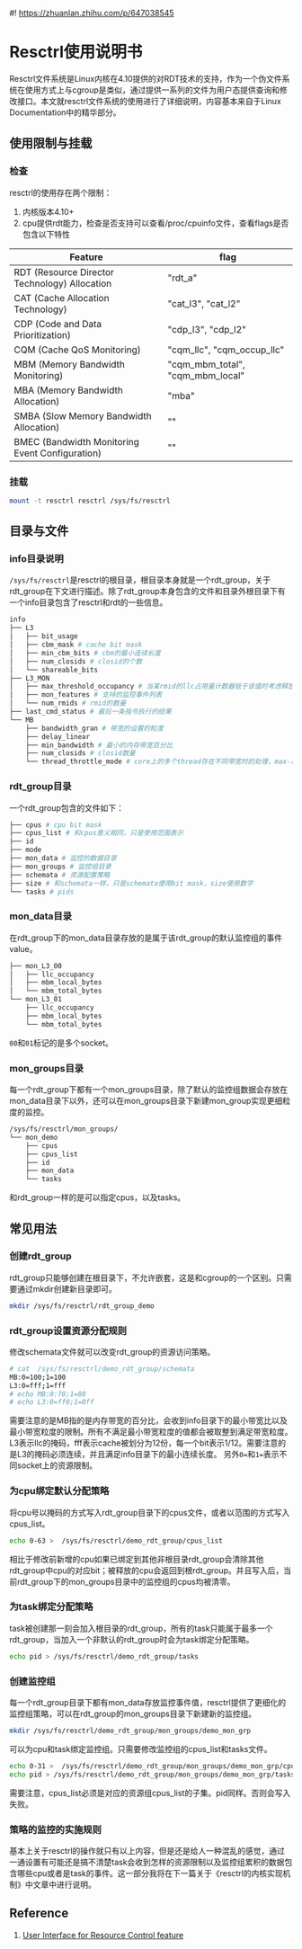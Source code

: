 #! https://zhuanlan.zhihu.com/p/647038545
# Resctrl使用说明书

Resctrl文件系统是Linux内核在4.10提供的对RDT技术的支持，作为一个伪文件系统在使用方式上与cgroup是类似，通过提供一系列的文件为用户态提供查询和修改接口。本文就resctrl文件系统的使用进行了详细说明，内容基本来自于Linux Documentation中的精华部分。

## 使用限制与挂载

### 检查

resctrl的使用存在两个限制：

1. 内核版本4.10+
2. cpu提供rdt能力，检查是否支持可以查看/proc/cpuinfo文件，查看flags是否包含以下特性

|Feature| flag|
| --- | --- |
|RDT (Resource Director Technology) Allocation| "rdt_a"|
|CAT (Cache Allocation Technology)| "cat_l3", "cat_l2"|
|CDP (Code and Data Prioritization)| "cdp_l3", "cdp_l2"|
|CQM (Cache QoS Monitoring)| "cqm_llc", "cqm_occup_llc"|
|MBM (Memory Bandwidth Monitoring)| "cqm_mbm_total", "cqm_mbm_local"|
|MBA (Memory Bandwidth Allocation) |"mba"|
|SMBA (Slow Memory Bandwidth Allocation) |""|
|BMEC (Bandwidth Monitoring Event Configuration)| ""|

### 挂载

```bash
mount -t resctrl resctrl /sys/fs/resctrl
```

## 目录与文件

### info目录说明

`/sys/fs/resctrl`是resctrl的根目录，根目录本身就是一个rdt_group，关于rdt_group在下文进行描述。除了rdt_group本身包含的文件和目录外根目录下有一个info目录包含了resctrl和rdt的一些信息。

```bash
info
├── L3 
│   ├── bit_usage 
│   ├── cbm_mask # cache bit mask 
│   ├── min_cbm_bits # cbm的最小连续长度
│   ├── num_closids # closid的个数
│   └── shareable_bits
├── L3_MON
│   ├── max_threshold_occupancy # 当某rmid的llc占用量计数器低于该值时考虑释放，与rmid重用有关
│   ├── mon_features # 支持的监控事件列表
│   └── num_rmids # rmid的数量
├── last_cmd_status # 最后一条指令执行的结果
└── MB
    ├── bandwidth_gran # 带宽的设置的粒度
    ├── delay_linear 
    ├── min_bandwidth # 最小的内存带宽百分比
    ├── num_closids # closid数量
    └── thread_throttle_mode # core上的多个thread存在不同带宽时的处理，max-以最大限制同时压制 per-thread：各自应用不同的带宽比例
```

### rdt_group目录

一个rdt_group包含的文件如下：

```bash
├── cpus # cpu bit mask
├── cpus_list # 和cpus意义相同，只是使用范围表示
├── id
├── mode
├── mon_data # 监控的数据目录
├── mon_groups # 监控组目录
├── schemata # 资源配置策略
├── size # 和schemata一样，只是schemata使用bit mask，size使用数字
└── tasks # pids
```

### mon_data目录

在rdt_group下的mon_data目录存放的是属于该rdt_group的默认监控组的事件value。

```bash
├── mon_L3_00
│   ├── llc_occupancy
│   ├── mbm_local_bytes
│   └── mbm_total_bytes
└── mon_L3_01
    ├── llc_occupancy
    ├── mbm_local_bytes
    └── mbm_total_bytes
```

`00`和`01`标记的是多个socket。

### mon_groups目录

每一个rdt_group下都有一个mon_groups目录，除了默认的监控组数据会存放在mon_data目录下以外，还可以在mon_groups目录下新建mon_group实现更细粒度的监控。

```bash
/sys/fs/resctrl/mon_groups/
└── mon_demo
    ├── cpus
    ├── cpus_list
    ├── id
    ├── mon_data
    └── tasks
```

和rdt_group一样的是可以指定cpus，以及tasks。

## 常见用法

### 创建rdt_group

rdt_group只能够创建在根目录下，不允许嵌套，这是和cgroup的一个区别。只需要通过mkdir创建新目录即可。

```bash
mkdir /sys/fs/resctrl/rdt_group_demo
```

### rdt_group设置资源分配规则

修改schemata文件就可以改变rdt_group的资源访问策略。

```bash
# cat  /sys/fs/resctrl/demo_rdt_group/schemata 
MB:0=100;1=100
L3:0=fff;1=fff
# echo MB:0:70;1=80
# echo L3:0=ff0;1=0ff
```

需要注意的是MB指的是内存带宽的百分比，会收到info目录下的最小带宽比以及最小带宽粒度的限制。所有不满足最小带宽粒度的值都会被取整到满足带宽粒度。
L3表示llc的掩码，fff表示cache被划分为12份，每一个bit表示1/12。需要注意的是L3的掩码必须连续，并且满足info目录下的最小连续长度。
另外`0=`和`1=`表示不同socket上的资源限制。

### 为cpu绑定默认分配策略

将cpu号以掩码的方式写入rdt_group目录下的cpus文件，或者以范围的方式写入cpus_list。

```bash
echo 0-63 >  /sys/fs/resctrl/demo_rdt_group/cpus_list
```

相比于修改前新增的cpu如果已绑定到其他非根目录rdt_group会清除其他rdt_group中cpu的对应bit；被释放的cpu会返回到根rdt_group。并且写入后，当前rdt_group下的mon_groups目录中的监控组的cpus均被清零。

### 为task绑定分配策略

task被创建那一刻会加入根目录的rdt_group，所有的task只能属于最多一个rdt_group，当加入一个非默认的rdt_group时会为task绑定分配策略。

```bash
echo pid > /sys/fs/resctrl/demo_rdt_group/tasks
```

### 创建监控组

每一个rdt_group目录下都有mon_data存放监控事件值，resctrl提供了更细化的监控组策略，可以在rdt_group的mon_groups目录下新建新的监控组。

```bash
mkdir /sys/fs/resctrl/demo_rdt_group/mon_groups/demo_mon_grp
```

可以为cpu和task绑定监控组。只需要修改监控组的cpus_list和tasks文件。

```bash
echo 0-31 >  /sys/fs/resctrl/demo_rdt_group/mon_groups/demo_mon_grp/cpus_list
echo pid > /sys/fs/resctrl/demo_rdt_group/mon_groups/demo_mon_grp/tasks
```

需要注意，cpus_list必须是对应的资源组cpus_list的子集。pid同样。否则会写入失败。

### 策略的监控的实施规则

基本上关于resctrl的操作就只有以上内容，但是还是给人一种混乱的感觉，通过一通设置有可能还是搞不清楚task会收到怎样的资源限制以及监控组累积的数据包含哪些cpu或者是task的事件。这一部分我将在下一篇关于《resctrl的内核实现机制》中文章中进行说明。

## Reference

1. [User Interface for Resource Control feature](https://www.kernel.org/doc/html/v5.4/x86/resctrl_ui.html)

